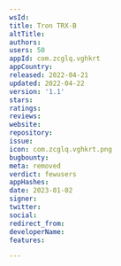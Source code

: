 ```yaml
---
wsId: 
title: Tron TRX-B
altTitle: 
authors: 
users: 50
appId: com.zcglq.vghkrt
appCountry: 
released: 2022-04-21
updated: 2022-04-22
version: '1.1'
stars: 
ratings: 
reviews: 
website: 
repository: 
issue: 
icon: com.zcglq.vghkrt.png
bugbounty: 
meta: removed
verdict: fewusers
appHashes: 
date: 2023-01-02
signer: 
twitter: 
social: 
redirect_from: 
developerName: 
features: 

---
```


